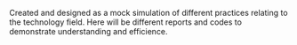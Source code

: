 Created and designed as a mock simulation of different practices relating to the technology field. Here will be different reports and codes to demonstrate understanding and efficience.
